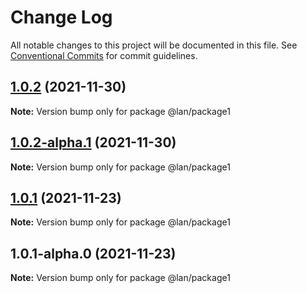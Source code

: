 # Change Log

All notable changes to this project will be documented in this file.
See [Conventional Commits](https://conventionalcommits.org) for commit guidelines.

## [1.0.2](https://github.com/lanzhaoTW/lerna-spike/compare/@lan/package1@1.0.2-alpha.1...@lan/package1@1.0.2) (2021-11-30)

**Note:** Version bump only for package @lan/package1





## [1.0.2-alpha.1](https://github.com/lanzhaoTW/lerna-spike/compare/@lan/package1@1.0.2-alpha.0...@lan/package1@1.0.2-alpha.1) (2021-11-30)

**Note:** Version bump only for package @lan/package1





## [1.0.1](https://github.com/lanzhaoTW/lerna-spike/compare/@lan/package1@1.0.1-alpha.0...@lan/package1@1.0.1) (2021-11-23)

**Note:** Version bump only for package @lan/package1





## 1.0.1-alpha.0 (2021-11-23)

**Note:** Version bump only for package @lan/package1
